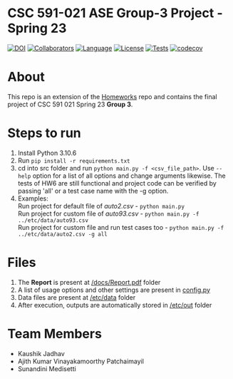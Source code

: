 # CSC 591-021 ASE Group-3 Project - Spring 23
[![DOI](https://zenodo.org/badge/588367919.svg)](https://zenodo.org/badge/latestdoi/588367919)
[![Collaborators](https://img.shields.io/badge/Collaborators-3-purple.svg?style=flat)](https://github.com/NCSU-CSC-591-021-Spring-23-Group-3/Project/graphs/contributors)
[![Language](https://img.shields.io/badge/Language-Python-orange.svg?style=flat)](https://github.com/NCSU-CSC-591-021-Spring-23-Group-3/Project/search?l=python)
[![License](https://img.shields.io/badge/License-MIT-blue.svg?style=flat)](https://github.com/NCSU-CSC-591-021-Spring-23-Group-3/Project/blob/main/LICENSE)
[![Tests](https://github.com/NCSU-CSC-591-021-Spring-23-Group-3/Project/actions/workflows/tests.yaml/badge.svg)](https://github.com/NCSU-CSC-591-021-Spring-23-Group-3/Project/actions/workflows/tests.yaml)
[![codecov](https://codecov.io/gh/NCSU-CSC-591-021-Spring-23-Group-3/Project/branch/main/graph/badge.svg)](https://codecov.io/gh/NCSU-CSC-591-021-Spring-23-Group-3/Project/branch/main)

# About
This repo is an extension of the [Homeworks](https://github.com/NCSU-CSC-591-021-Spring-23-Group-3/Homeworks) repo and contains the final project of CSC 591 021 Spring 23 <b>Group 3</b>.

# Steps to run
  1. Install Python 3.10.6
  2. Run ```pip install -r requirements.txt```
  3. cd into src folder and run ```python main.py -f <csv_file_path>```. Use ```--help``` option for a list of all options and change arguments likewise. The tests of HW6 are still functional and project code can be verified by passing 'all' or a test case name with the -g option.
  4. Examples:<br/>
  Run project for default file of *auto2.csv* -  ```python main.py```<br/>
  Run project for custom file of *auto93.csv* - ```python main.py -f ../etc/data/auto93.csv```<br/>
  Run project for custom file and run test cases too - ```python main.py -f ../etc/data/auto2.csv -g all```<br/>
  
# Files
  1. The <b>Report</b> is present at [/docs/Report.pdf](https://github.com/NCSU-CSC-591-021-Spring-23-Group-3/Project/tree/main/docs/Report.pdf) folder
  2. A list of usage options and other settings are present in [config.py](https://github.com/NCSU-CSC-591-021-Spring-23-Group-3/Project/blob/main/src/config.py)
  3. Data files are present at [/etc/data](https://github.com/NCSU-CSC-591-021-Spring-23-Group-3/Project/tree/main/etc/data) folder
  4. After execution, outputs are automatically stored in [/etc/out](https://github.com/NCSU-CSC-591-021-Spring-23-Group-3/Project/tree/main/etc/out) folder

# Team Members
 - Kaushik Jadhav
 - Ajith Kumar Vinayakamoorthy Patchaimayil
 - Sunandini Medisetti 

